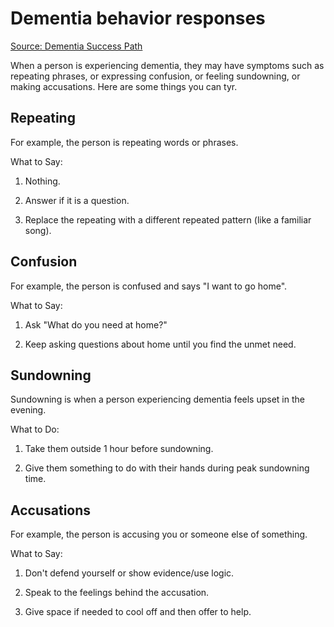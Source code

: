 # Dementia behavior responses

[Source: Dementia Success Path](https://dementiasuccesspath.com/)

When a person is experiencing dementia, they may have symptoms such as repeating phrases, or expressing confusion, or feeling sundowning, or making accusations. Here are some things you can tyr.


## Repeating

For example, the person is repeating words or phrases.

What to Say:

1. Nothing.

2. Answer if it is a question.

3. Replace the repeating with a different repeated pattern (like a familiar song).


## Confusion

For example, the person is confused and says "I want to go home".

What to Say:

1. Ask "What do you need at home?"

2. Keep asking questions about home until you find the unmet need.


## Sundowning

Sundowning is when a person experiencing dementia feels upset in the evening.

What to Do:

1. Take them outside 1 hour before sundowning.

2. Give them something to do with their hands during peak sundowning time.


## Accusations

For example, the person is accusing you or someone else of something.

What to Say:

1. Don't defend yourself or show evidence/use logic.
   
2. Speak to the feelings behind the accusation.

3. Give space if needed to cool off and then offer to help.
